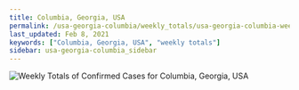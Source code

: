 ```yaml
---
title: Columbia, Georgia, USA
permalink: /usa-georgia-columbia/weekly_totals/usa-georgia-columbia-weekly_totals.html
last_updated: Feb 8, 2021
keywords: ["Columbia, Georgia, USA", "weekly totals"]
sidebar: usa-georgia-columbia_sidebar
---
```


![Weekly Totals of Confirmed Cases for Columbia, Georgia, USA](/covid_tracker/images/graphs/usa-georgia-columbia-weekly_totals_graph.png)
